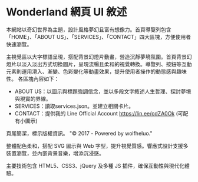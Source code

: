 # Wonderland 網頁 UI 敘述

本網站以奇幻世界為主題，設計風格夢幻且富有想像力。首頁導覽列包含「HOME」、「ABOUT US」、「SERVICES」、「CONTACT」四大區塊，方便使用者快速瀏覽。

主視覺區以大字標語呈現，搭配背景幻燈片動畫，營造沉靜夢境氛圍。首頁背景幻燈片以淡入淡出方式切換圖片，呈現流暢且柔和的視覺轉換。導覽列、按鈕等互動元素則運用滑入、漸變、色彩變化等動畫效果，提升使用者操作的動態感與趣味性。
各區塊內容如下：

- ABOUT US：以圖示與標題強調信念，並以多段文字敘述人生哲理、探討夢境與現實的界線。
- SERVICES：讀取services.json。並建立相關卡片。
- CONTACT：提供我的 Line Official Account https://lin.ee/cdZA0Ok (可配有小圖示)

頁尾簡潔，標示版權資訊。 "© 2017 - Powered by wolfheluo."

整體配色柔和，搭配 SVG 圖示與 Web 字型，提升視覺質感。響應式設計支援多裝置瀏覽，並內嵌背景音樂，增添沉浸感。

主要技術包含 HTML5、CSS3、jQuery 及多種 JS 插件，確保互動性與現代化體驗。